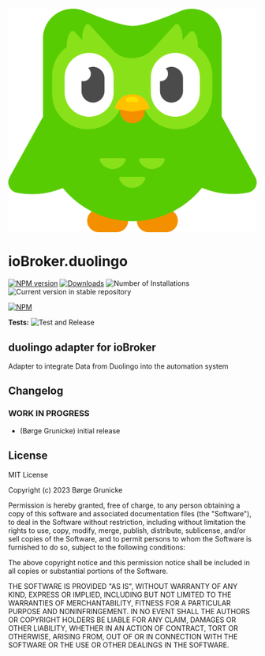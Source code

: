 ![Logo](admin/duolingo.png)

# ioBroker.duolingo

[![NPM version](https://img.shields.io/npm/v/iobroker.duolingo.svg)](https://www.npmjs.com/package/iobroker.duolingo)
[![Downloads](https://img.shields.io/npm/dm/iobroker.duolingo.svg)](https://www.npmjs.com/package/iobroker.duolingo)
![Number of Installations](https://iobroker.live/badges/duolingo-installed.svg)
![Current version in stable repository](https://iobroker.live/badges/duolingo-stable.svg)

[![NPM](https://nodei.co/npm/iobroker.duolingo.png?downloads=true)](https://nodei.co/npm/iobroker.duolingo/)

**Tests:** ![Test and Release](https://github.com/boergegrunicke/ioBroker.duolingo/workflows/Test%20and%20Release/badge.svg)

## duolingo adapter for ioBroker

Adapter to integrate Data from Duolingo into the automation system

## Changelog

<!--
	Placeholder for the next version (at the beginning of the line):
	### **WORK IN PROGRESS**
-->

### **WORK IN PROGRESS**

-   (Børge Grunicke) initial release

## License

MIT License

Copyright (c) 2023 Børge Grunicke

Permission is hereby granted, free of charge, to any person obtaining a copy
of this software and associated documentation files (the "Software"), to deal
in the Software without restriction, including without limitation the rights
to use, copy, modify, merge, publish, distribute, sublicense, and/or sell
copies of the Software, and to permit persons to whom the Software is
furnished to do so, subject to the following conditions:

The above copyright notice and this permission notice shall be included in all
copies or substantial portions of the Software.

THE SOFTWARE IS PROVIDED "AS IS", WITHOUT WARRANTY OF ANY KIND, EXPRESS OR
IMPLIED, INCLUDING BUT NOT LIMITED TO THE WARRANTIES OF MERCHANTABILITY,
FITNESS FOR A PARTICULAR PURPOSE AND NONINFRINGEMENT. IN NO EVENT SHALL THE
AUTHORS OR COPYRIGHT HOLDERS BE LIABLE FOR ANY CLAIM, DAMAGES OR OTHER
LIABILITY, WHETHER IN AN ACTION OF CONTRACT, TORT OR OTHERWISE, ARISING FROM,
OUT OF OR IN CONNECTION WITH THE SOFTWARE OR THE USE OR OTHER DEALINGS IN THE
SOFTWARE.
